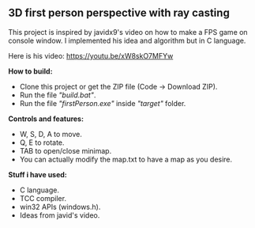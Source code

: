 ## 3D first person perspective with ray casting

This project is inspired by javidx9's video on how to make a FPS game on console window. I implemented his idea and algorithm but in C language.

Here is his video: https://youtu.be/xW8skO7MFYw

**How to build:**
- Clone this project or get the ZIP file (Code -> Download ZIP).
- Run the file *"build.bat"*.
- Run the file *"firstPerson.exe"* inside *"target"* folder.

**Controls and features:**
- W, S, D, A to move.
- Q, E to rotate.
- TAB to open/close minimap.
- You can actually modify the map.txt to have a map as you desire.

**Stuff i have used:**
- C language.
- TCC compiler.
- win32 APIs (windows.h).
- Ideas from javid's video.
